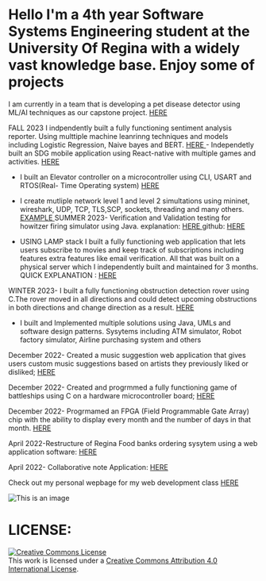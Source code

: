  # Hello I'm a 4th year Software Systems Engineering student at the University Of Regina with a widely vast knowledge base. Enjoy some of projects
 I am currently in a team that is developing a pet disease detector using ML/AI techniques as our capstone project. <a href ="https://github.com/HasaanToor/FurScan"> HERE </a> 
 <p> </p>
 FALL 2023
 I indpendently built a fully functioning sentiment analysis reporter. Using multtiple machine leanrinng techniques and models including Logistic Regression, Naive bayes and BERT. <a href ="https://github.com/KeshiroM/porfolio/blob/Portfolio271/projects/sensitivitext.pdf"> HERE </a>  
 - Independetly built an SDG mobile application using React-native with multiple games and activities. <a href ="https://github.com/KeshiroM/Tvarus"> HERE </a> 
 
 - I built an Elevator controller on a microcontroller using CLI, USART and RTOS(Real- Time Operating system) <a href ="https://github.com/KeshiroM/porfolio/blob/Portfolio271/projects/RTOS.pdf"> HERE </a> 
 - I create mutliple network level 1 and level 2 simultations using mininet, wireshark, UDP, TCP, TLS,SCP, sockets, threading and many others.<a href= "https://github.com/KeshiroM/porfolio/blob/Portfolio271/projects/NETW.pdf"> EXAMPLE </a> 
 SUMMER 2023- Verification and Validation testing for howitzer firing simulator using Java. explanation: <a href ="https://github.com/KeshiroM/porfolio/blob/Portfolio271/projects/ENSE375%20PROJ.pdf"> HERE </a> github: <a href ="https://github.com/khavrks/ENSE---_PROJECT/tree/main/src"> HERE </a> 
 
- USING LAMP stack I built a fully functioning web application that lets users subscribe to movies and keep track of subscriptions including features extra features like email verification. All that was built on a physical server which I independently built and maintained for 3 months. QUICK EXPLANATION : <a href ="https://github.com/KeshiroM/porfolio/blob/Portfolio271/projects/moviedb.pdf"> HERE </a>  

WINTER 2023- I built a fully functioning obstruction detection rover using C.The rover moved in all directions and could detect upcoming obstructions in both directions and change direction as a result. <a href ="https://github.com/KeshiroM/porfolio/blob/Portfolio271/projects/ROVERprojectReport.pdf"> HERE </a>
- I built and Implemented multiple solutions using Java, UMLs and software design patterns. Sysytems including ATM simulator, Robot factory simulator, Airline purchasing system and others

December 2022- Created a music suggestion web application that gives users custom music suggestions based on artists they previously liked or disliked;
<a href ="https://github.com/KeshiroM/ENSE374DATA"> HERE </a>

December 2022- Created and progrmmed a fully functioning game of battleships using C on a hardware microcontroller board;  <a href = "https://github.com/KeshiroM/porfolio/blob/Portfolio271/Battleship.pdf"> HERE </a>  

December 2022- Progrmamed an FPGA (Field Programmable Gate Array) chip with the ability to display every month and the number of days in that month.  <a href = "https://github.com/KeshiroM/porfolio/blob/Portfolio271/Month%20display%20system.pdf"> HERE </a>


April 2022-Restructure of Regina Food banks ordering sysytem using a web application software: <a href = "https://github.com/KevinChiHuang/Apple"> HERE </a> 

April 2022- Collaborative note Application:  <a href = "http://www.webdev.cs.uregina.ca/~amk427/assignment/"> HERE </a>  
 

  
  Check out my personal wepbage for my web development class  <a href = "http://www.webdev.cs.uregina.ca/~amk427/"> HERE </a>  
  
  
  
  ![This is an image](https://myoctocat.com/assets/images/base-octocat.svg)
   
   # LICENSE:
   <a rel="license" href="http://creativecommons.org/licenses/by/4.0/"><img alt="Creative Commons License" style="border-width:0" src="https://i.creativecommons.org/l/by/4.0/88x31.png" /></a><br />This work is licensed under a <a rel="license" href="http://creativecommons.org/licenses/by/4.0/">Creative Commons Attribution 4.0 International License</a>.

